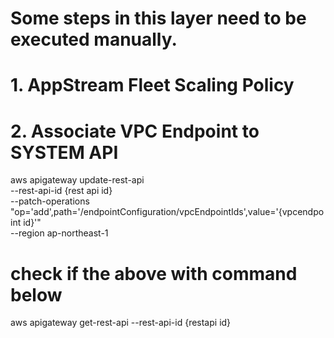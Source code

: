 # Some steps in this layer need to be executed manually.

# 1. AppStream Fleet Scaling Policy
# 2. Associate VPC Endpoint to SYSTEM API
aws apigateway update-rest-api \
    --rest-api-id {rest api id} \
    --patch-operations "op='add',path='/endpointConfiguration/vpcEndpointIds',value='{vpcendpoint id}'" \
    --region ap-northeast-1

# check if the above with command below 
aws apigateway get-rest-api --rest-api-id {restapi id}
